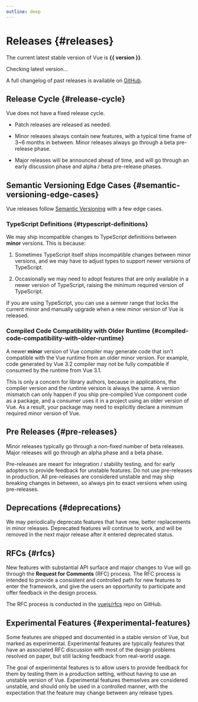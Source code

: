 ```yaml
---
outline: deep
---
```


<script setup>
import { ref, onMounted } from 'vue'

const version = ref()

onMounted(async () => {
  const res = await fetch('https://api.github.com/repos/vuejs/core/releases?per_page=1')
  version.value = (await res.json())[0].name
})
</script>

# Releases {#releases}

<p v-if="version">
The current latest stable version of Vue is <strong>{{ version }}</strong>.
</p>
<p v-else>
Checking latest version...
</p>

A full changelog of past releases is available on [GitHub](https://github.com/vuejs/core/blob/main/CHANGELOG.md).

## Release Cycle {#release-cycle}

Vue does not have a fixed release cycle.

- Patch releases are released as needed.

- Minor releases always contain new features, with a typical time frame of 3~6 months in between. Minor releases always go through a beta pre-release phase.

- Major releases will be announced ahead of time, and will go through an early discussion phase and alpha / beta pre-release phases.

## Semantic Versioning Edge Cases {#semantic-versioning-edge-cases}

Vue releases follow [Semantic Versioning](https://semver.org/) with a few edge cases.

### TypeScript Definitions {#typescript-definitions}

We may ship incompatible changes to TypeScript definitions between **minor** versions. This is because:

1. Sometimes TypeScript itself ships incompatible changes between minor versions, and we may have to adjust types to support newer versions of TypeScript.

2. Occasionally we may need to adopt features that are only available in a newer version of TypeScript, raising the minimum required version of TypeScript.

If you are using TypeScript, you can use a semver range that locks the current minor and manually upgrade when a new minor version of Vue is released.

### Compiled Code Compatibility with Older Runtime {#compiled-code-compatibility-with-older-runtime}

A newer **minor** version of Vue compiler may generate code that isn't compatible with the Vue runtime from an older minor version. For example, code generated by Vue 3.2 compiler may not be fully compatible if consumed by the runtime from Vue 3.1.

This is only a concern for library authors, because in applications, the compiler version and the runtime version is always the same. A version mismatch can only happen if you ship pre-compiled Vue component code as a package, and a consumer uses it in a project using an older version of Vue. As a result, your package may need to explicitly declare a minimum required minor version of Vue.

## Pre Releases {#pre-releases}

Minor releases typically go through a non-fixed number of beta releases. Major releases will go through an alpha phase and a beta phase.

Pre-releases are meant for integration / stability testing, and for early adopters to provide feedback for unstable features. Do not use pre-releases in production. All pre-releases are considered unstable and may ship breaking changes in between, so always pin to exact versions when using pre-releases.

## Deprecations {#deprecations}

We may periodically deprecate features that have new, better replacements in minor releases. Deprecated features will continue to work, and will be removed in the next major release after it entered deprecated status.

## RFCs {#rfcs}

New features with substantial API surface and major changes to Vue will go through the **Request for Comments** (RFC) process. The RFC process is intended to provide a consistent and controlled path for new features to enter the framework, and give the users an opportunity to participate and offer feedback in the design process.

The RFC process is conducted in the [vuejs/rfcs](https://github.com/vuejs/rfcs) repo on GitHub.

## Experimental Features {#experimental-features}

Some features are shipped and documented in a stable version of Vue, but marked as experimental. Experimental features are typically features that have an associated RFC discussion with most of the design problems resolved on paper, but still lacking feedback from real-world usage.

The goal of experimental features is to allow users to provide feedback for them by testing them in a production setting, without having to use an unstable version of Vue. Experimental features themselves are considered unstable, and should only be used in a controlled manner, with the expectation that the feature may change between any release types.
